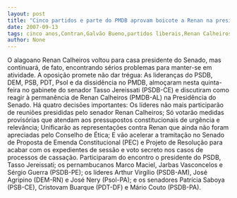 ```yaml
---
layout: post
title: "Cinco partidos e parte do PMDB aprovam boicote a Renan na presidência e vão empinar PEC contra sessão secreta"
date: 2007-09-13
tags: cinco anos,Contran,Galvão Bueno,partidos liberais,Renan Calheiros,sessão solene
author: None
---
```

O alagoano Renan Calheiros voltou para casa presidente do Senado, mas continuar&aacute;, de fato, encontrando s&eacute;rios problemas para manter-se em atividade.
A oposi&ccedil;&atilde;o promete n&atilde;o dar tr&eacute;gua:
As lideran&ccedil;as do PSDB, DEM, PSB, PDT, Psol e da dissid&ecirc;ncia no PMDB, almo&ccedil;aram nesta quinta-feira no gabinete do senador Tasso Jereissati (PSDB-CE) e discutiram como reagir &agrave; perman&ecirc;ncia de Renan Calheiros (PMDB-AL) na Presid&ecirc;ncia do Senado. 
H&aacute; quatro decis&otilde;es importantes:
Os l&iacute;deres n&atilde;o mais participar&atilde;o de reuni&otilde;es presididas pelo senador Renan Calheiros;
S&oacute; votar&atilde;o medidas provis&oacute;rias que atendam aos pressupostos constitucionais de urg&ecirc;ncia e relev&acirc;ncia; 
Unificar&atilde;o as representa&ccedil;&otilde;es contra Renan que ainda n&atilde;o foram apreciadas pelo Conselho de &Eacute;tica; 
E v&atilde;o acelerar a tramita&ccedil;&atilde;o no Senado de Proposta de Emenda Constitucional (PEC) e Projeto de Resolu&ccedil;&atilde;o para acabar com os expedientes de sess&atilde;o e voto secreto nos casos de processos de cassa&ccedil;&atilde;o.
Participaram do encontro o presidente do PSDB, Tasso Jereissati; os pernambucanos Marco Maciel, Jarbas Vasconcelos e S&eacute;rgio Guerra (PSDB-PE); os l&iacute;deres Arthur Virg&iacute;lio (PSDB-AM), Jos&eacute; Agripino (DEM-RN) e Jos&eacute; Nery (Psol-PA); e os senadores Patr&iacute;cia Saboya (PSB-CE), Cristovam Buarque (PDT-DF) e M&aacute;rio Couto (PSDB-PA). 